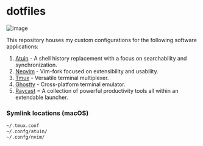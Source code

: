 # dotfiles

![image](https://github.com/Shivppatel/dotfiles/assets/42050563/591e5e2e-5265-4574-a2de-5c32d63d57e1)

This repository houses my custom configurations for the following software applications:

1. [Atuin](https://github.com/atuinsh/atuin) - A shell history replacement with a focus on searchability and synchronization.
2. [Neovim](https://github.com/neovim/neovim) - Vim-fork focused on extensibility and usability.
3. [Tmux](https://github.com/tmux/tmux) - Versatile terminal multiplexer.
4. [Ghostty](https://ghostty.org/) - Cross-platform terminal emulator.
5. [Raycast](https://www.raycast.com) = A collection of powerful productivity tools all within an extendable launcher.

### Symlink locations (macOS)

```bash
~/.tmux.conf
~/.confg/atuin/
~/.confg/nvim/
```
